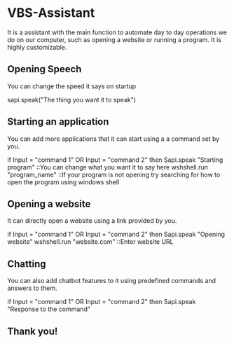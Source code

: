 # VBS-Assistant
It is a assistant with the main function to automate day to day operations we do on our computer, such as opening a website or running a program.
It is highly customizable.

## Opening Speech
You can change the speed it says on startup

sapi.speak("The thing you want it to speak")

## Starting an application
You can add more applications that it can start using a a command set by you.

if Input = "command 1" OR Input = "command 2" then
Sapi.speak "Starting program" ::You can change what you want it to say here
wshshell.run "program_name" ::If your program is not opening try searching for how to open the program using windows shell

## Opening a website
It can directly open a website using a link provided by you.

if Input = "command 1" OR Input = "command 2" then
Sapi.speak "Opening website"
wshshell.run "website.com"  ::Enter website URL

## Chatting 
You can also add chatbot features to it using predefined commands and answers to them.

if Input = "command 1" OR Input = "command 2" then
Sapi.speak "Response to the command"


## Thank you!
